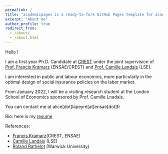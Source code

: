 ```yaml
---
permalink: /
title: "academicpages is a ready-to-fork GitHub Pages template for academic personal websites"
excerpt: "About me"
author_profile: true
redirect_from: 
  - /about/
  - /about.html
---
```


Hello ! 

I am a first year Ph.D. Candidate at [CREST](https://crest.science) under the joint supervision of [Prof. Francis Kramarz](https://faculty.crest.fr/fkramarz/) (ENSAE/CREST) and [Prof. Camille Landais](https://econ.lse.ac.uk/staff/clandais/cgi-bin/index.php) (LSE). 

I am interested in public and labour economics, more particularly in the optimal design of social insurance policies on the labor market.

From January 2022, I will be a visiting research student at the London School of Economics sponsored by Prof. Camille Lnadais. 

You can contact me at alice[dot]lapeyre[at]ensae[dot]fr

<!--- Research fields: public and labor economics --->

Bio: here is my [resume](https://crest.science)

References: 
- [Francis Kramarz](https://faculty.crest.fr/fkramarz/)(CREST, ENSAE)
- [Camille Landais](https://econ.lse.ac.uk/staff/clandais/cgi-bin/index.php) (LSE)
- [Roland Rathelot](http://rolandrathelot.com) (Warwick University)
